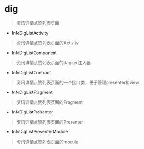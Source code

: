 # dig
> 资讯详情点赞列表页面

- InfoDigListActivity
> 资讯详情点赞列表页面的Activity

- InfoDigListComponent
> 资讯详情点赞列表页面的dagger注入器

- InfoDigListContract
> 资讯详情点赞列表页面的一个接口类，便于管理presenter和view

- InfoDigListFragment
> 资讯详情点赞列表页面的Fragment

- InfoDigListPresenter
> 资讯详情点赞列表页面的Presenter

- InfoDigListPresenterModule
> 资讯详情点赞列表页面的module
